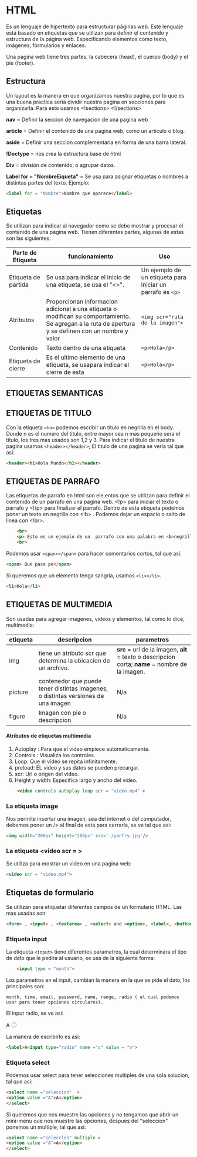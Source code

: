 # <b>HTML</b>

Es un lenguaje de hipertexto para estructurar páginas web. Este lenguaje está basado en etiquetas que se utilizan para definir el contenido y estructura de la página web. Especificando elementos como texto, imágenes, formularios y enlaces.

Una pagina web tiene tres partes, la cabecera (head), el cuerpo (body) y el pie (footer).

## Estructura

Un layout es la manera en que organizamos nuestra pagina, por lo que es una buena practica seria dividir nuestra pagina en secciones para organizarla. Para esto usamos <!sections> <!/sections>

<b>nav</b> = Definir la seccion de navegacion de una pagina web

<b>article</b> = Definir el contenido de una pagina web, como un articulo o blog.

<b>aside</b>  = Definir una seccion complementaria en forma de una barra lateral.

<b>!Doctype</b> = nos crea la estructura base de html

<b>Div</b> = división de contenido, o agrupar datos.

<b>Label for = "NombreEiqueta"</b> = Se usa para asignar etiquetas o nombres a distintas partes del texto. Ejemplo:

````html
<label for = "Nombre">Nombre que aparece</label>
````
## Etiquetas

Se utilizan para indicar al navegador como se debe mostrar y procesar el contenido de una pagina web. Tienen diferentes partes, algunas de estas son las siguientes:

|Parte de Etiqueta|funcionamiento|Uso|
|---|---|---|
|Etiqueta de partida|Se usa para indicar el inicio de una etiqueta, se usa el "<>".| Un ejemplo de un etiqueta para iniciar un parrafo es ````<p>````
|Atributos| Proporcionan informacion adicional a una etiqueta o modifican su comportamiento. Se agregan a la ruta de apertura y se definen con un nombre y valor|````<img scr="ruta de la imagen">````
|Contenido|Texto dentro de una etiqueta| ````<p>Hola</p>````
|Etiqueta de cierre| Es el ultimo elemento de una etiqueta, se usapara indicar el cierre de esta|````<p>Hola</p>````

## ETIQUETAS SEMANTICAS



## ETIQUETAS DE TITULO

Con la etiqueta ``<hn>`` podemos escribir un titulo en negrilla en el body. Donde n es el numero del titulo, entre mayor sea n mas pequeño sera el titulo, los tres mas usados son 1,2 y 3. Para indicar el titulo de nuestra pagina usamos ``<header></header>``; El titulo de una pagina se veria tal que así:

````html
<header><h1>Hola Mundo</h1></header>
````


## ETIQUETAS DE PARRAFO

Las etiquetas de parrafo en html son ele,entos que se utilizan para definir el contenido de un párrafo en una pagina web. <!p> para iniciar el texto o parrafo y <!/p> para finalizar el parrafo. Dentro de esta etiqueta podemos poner un texto en negrilla con <!b> . Podemos dejar un espacio o salto de linea con <!br>.

````html
    <br>
    <p> Esto es un ejemplo de un  parrafo con una palabra en <b>negrilla</b> </p>
    <br>
````

Podemos usar ``<span></span>`` para hacer comentarios cortos, tal que así:

````html
<span> Que pasa pe</span>
````

Si queremos que un elemento tenga sangria, usamos ````<li></li>````.

````html
<li>Hola</li>
````
## ETIQUETAS DE MULTIMEDIA

Son usadas para agregar imagenes, videos y elementos, tal como lo dice, multimedia:

|etiqueta|descripcion|parametros|
|---|---|---|
|img | tiene un atributo scr que determina la ubicacion de un archivo.|<b>src</b> = url de la imagen, <b>alt</b> = texto o descripcion corta; <b>name</b> = nombre de la imagen.
|picture| contenedor que puede tener distintas imagenes, o distintas versiones de una imagen| N/a
|figure|Imagen con pie o descripcion| N/a|

#### <b>Atributos de etiquetas multimedia</b>

1. Autoplay : Para que el video empiece automaticamente.
2. Controls : Visualiza los controles.
3. Loop: Que el video se repita infinitamente.
4. preload: EL video y sus datos se pueden precargar.
5. scr: Url o origen del video.
6. Height y width:  Especifica largo y ancho del video.
````html
    <video controls autoplay loop scr = "video.mp4" >
````

### <b>La etiqueta image</b>

Nos permite insertar una imagen, sea del internet o del computador, debemos poner un /> al final de esta para cerrarla, se ve tal que asi:

````html
<img width="200px" height="200px" src='./yanfry.jpg'/>
````

### <b>La etiqueta <video scr =  > </b>

Se utiliza para mostrar un video en una pagina web:
````html
<video scr = "video.mp4">
````

## Etiquetas de formulario

Se utilizan para etiquetar diferentes campos de un formulario HTML. Las mas usadas son:

````html
<form> , <input> , <textarea> , <select> and <option>, <label>, <button>, <fieldset> y <legend>. 
````

### Etiqueta input

La etiqueta ``<input>`` tiene diferentes parametros, la cual determinara el tipo de dato que le pedira al usuario, se usa de la siguiente forma:
````html
    <input type = "month">
````

Los parametros en el input, cambian la manera en la que se pide el dato, los principales son:

    month, time, email, password, name, range, radio ( el cual podemos usar para tener opciones circulares).

El input radio, se ve asi:

<label>A<input type="radio" name ="c" value = "v">

La manera de escribirlo es asi: 

````html
<label>A<input type="radio" name ="c" value = "v">
````
### Etiqueta select

Podemos usar select para tener selecciones multiples de una sola solucion, tal que asi:
 ````html
 <select name ="seleccion"  >
 <option value ="A">A</option>
 </select>
````
Si queremos que nos muestre las opciones y no tengamos que abrir un mini-menu que nos muestre las opciones, despues del "seleccion" ponemos un multiple, tal que asi:
 ````html
 <select name ="seleccion" multiple >
 <option value ="A">A</option>
 </select>
````